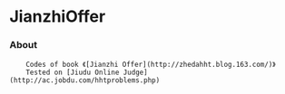 JianzhiOffer
============

### About
        Codes of book 《[Jianzhi Offer](http://zhedahht.blog.163.com/)》
        Tested on [Jiudu Online Judge](http://ac.jobdu.com/hhtproblems.php)
